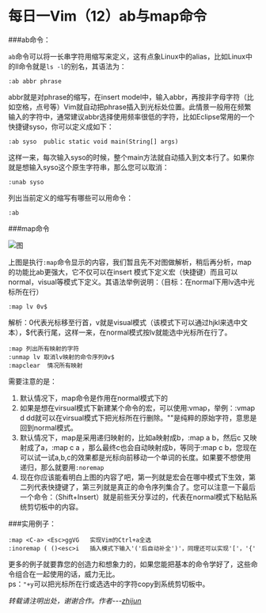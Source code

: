 每日一Vim（12）ab与map命令
=============
###ab命令：  

`ab`命令可以将一长串字符用缩写来定义，这有点象Linux中的alias，比如Linux中的ll命令就是`ls -l`的别名，其语法为： 

    :ab abbr phrase

abbr就是对phrase的缩写，在insert model中，输入abbr，再按非字母字符（比如空格，点号等）Vim就自动把phrase插入到光标处位置。此情景一般用在频繁输入的字符中，通常建议abbr选择使用频率很低的字符，比如Eclipse常用的一个快捷键syso，你可以定义成如下：  

    :ab syso  public static void main(String[] args) 

这样一来，每次输入syso的时候，整个main方法就自动插入到文本行了。如果你就是想输入syso这个原生字符串，那么您可以取消：  

    :unab syso

列出当前定义的缩写有哪些可以用命令：  

    :ab

###map命令  

![图](https://github.com/lzjun567/note/blob/master/resource/image/map.png?raw=true)

上图是执行`:map`命令显示的内容，我们暂且先不对图做解析，稍后再分析，map的功能比ab更强大，它不仅可以在insert 模式下定义宏（快捷键）而且可以normal，visual等模式下定义。其语法举例说明：（目标：在normal下用lv选中光标所在行）  

    :map lv 0v$ 

解析：0代表光标移至行首，v就是visual模式（该模式下可以通过hjkl来选中文本），$代表行尾，这样一来，在normal模式按lv就能选中光标所在行了。  

    :map 列出所有映射的字符
    :unmap lv 取消lv映射的命令序列0v$
    :mapclear  情况所有映射

需要注意的是：  

1. 默认情况下，map命令是作用在normal模式下的
2. 如果是想在virsual模式下新建某个命令的宏，可以使用:vmap，举例：:vmap d <esc>dd就可以在virsual模式下把光标所在行删除。"<esc>"是纯粹的原始字符，意思是回到normal模式。
3. 默认情况下，map是采用递归映射的，比如a映射成b，:map a b，然后c 又映射成了a，:map c a ，那么最终c也会自动映射成b，等同于:map c b，您现在可以试一试a,b,c的效果都是光标向前移动一个单词的长度。如果要不想使用递归，那么就要用`:noremap`
4. 现在你应该能看明白上图的内容了吧，第一列就是宏会在哪中模式下生效，第二列代表快捷键了，第三列就是真正的命令序列集合了。您可以注意一下最后一个命令：<S-Insert>（Shift+Insert）就是前些天分享过的，代表在normal模式下粘贴系统剪切板中的内容。

###实用例子：

    :map <C-a> <Esc>ggVG   实现Vim的Ctrl+a全选 
    :inoremap ( ()<esc>i   插入模式下输入'('后自动补全')'，同理还可以实现'['，'{'
更多的例子就要靠您的创造力和想象力的，如果您能把基本的命令学好了，这些命令组合在一起使用的话，威力无比。  
ps：`"+y`可以把光标所在行或选选中的字符copy到系统剪切板中。  

*转载请注明出处，谢谢合作。作者---[zhijun](http://weibo.com/527355345)*
